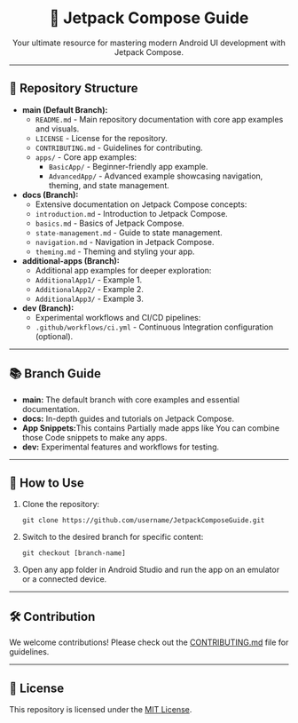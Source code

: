 <h1 align="center">📱 Jetpack Compose Guide</h1>
<p align="center">Your ultimate resource for mastering modern Android UI development with Jetpack Compose.</p>

---

<h2>📂 Repository Structure</h2>

<ul>
  <li>
    <strong>main (Default Branch):</strong>
    <ul>
      <li><code>README.md</code> - Main repository documentation with core app examples and visuals.</li>
      <li><code>LICENSE</code> - License for the repository.</li>
      <li><code>CONTRIBUTING.md</code> - Guidelines for contributing.</li>
      <li>
        <code>apps/</code> - Core app examples:
        <ul>
          <li><code>BasicApp/</code> - Beginner-friendly app example.</li>
          <li><code>AdvancedApp/</code> - Advanced example showcasing navigation, theming, and state management.</li>
        </ul>
      </li>
    </ul>
  </li>

  <li>
    <strong>docs (Branch):</strong>
    <ul>
      <li>Extensive documentation on Jetpack Compose concepts:</li>
      <li><code>introduction.md</code> - Introduction to Jetpack Compose.</li>
      <li><code>basics.md</code> - Basics of Jetpack Compose.</li>
      <li><code>state-management.md</code> - Guide to state management.</li>
      <li><code>navigation.md</code> - Navigation in Jetpack Compose.</li>
      <li><code>theming.md</code> - Theming and styling your app.</li>
    </ul>
  </li>

  <li>
    <strong>additional-apps (Branch):</strong>
    <ul>
      <li>Additional app examples for deeper exploration:</li>
      <li><code>AdditionalApp1/</code> - Example 1.</li>
      <li><code>AdditionalApp2/</code> - Example 2.</li>
      <li><code>AdditionalApp3/</code> - Example 3.</li>
    </ul>
  </li>

  <li>
    <strong>dev (Branch):</strong>
    <ul>
      <li>Experimental workflows and CI/CD pipelines:</li>
      <li><code>.github/workflows/ci.yml</code> - Continuous Integration configuration (optional).</li>
    </ul>
  </li>
</ul>

---

<h2>📚 Branch Guide</h2>

<ul>
  <li><strong>main:</strong> The default branch with core examples and essential documentation.</li>
  <li><strong>docs:</strong> In-depth guides and tutorials on Jetpack Compose.</li>
  <li><strong>App Snippets:</strong>This contains Partially made apps like You can combine those Code snippets to make any apps.</li>
  <li><strong>dev:</strong> Experimental features and workflows for testing.</li>
</ul>

---

<h2>🚀 How to Use</h2>

<ol>
  <li>Clone the repository:
    <pre><code>git clone https://github.com/username/JetpackComposeGuide.git</code></pre>
  </li>
  <li>Switch to the desired branch for specific content:
    <pre><code>git checkout [branch-name]</code></pre>
  </li>
  <li>Open any app folder in Android Studio and run the app on an emulator or a connected device.</li>
</ol>

---

<h2>🛠️ Contribution</h2>

<p>We welcome contributions! Please check out the <a href="CONTRIBUTING.md">CONTRIBUTING.md</a> file for guidelines.</p>

---

<h2>📜 License</h2>

<p>This repository is licensed under the <a href="LICENSE">MIT License</a>.</p>
